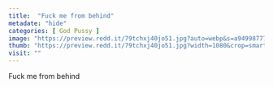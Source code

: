 ```yaml
---
title:  "Fuck me from behind"
metadate: "hide"
categories: [ God Pussy ]
image: "https://preview.redd.it/79tchxj40jo51.jpg?auto=webp&s=a94998777c7ec499827b20a8ee4a984e43688dca"
thumb: "https://preview.redd.it/79tchxj40jo51.jpg?width=1080&crop=smart&auto=webp&s=f0df0d0914d59ac83dd3bc716a3e8c60cf39a6c8"
visit: ""
---
```

Fuck me from behind
